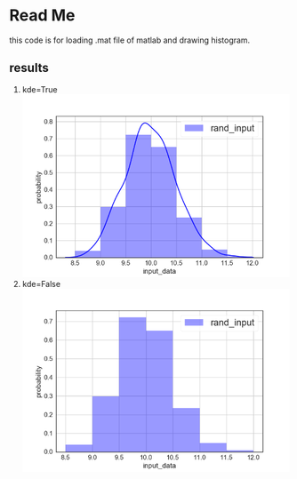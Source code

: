 # Read Me
this code is for loading .mat file of matlab and drawing histogram.

## results
1. kde=True
![fig_with_kde](./fig/fig_with_kde.png)
2. kde=False
![fig_without_kde](./fig/fig_without_kde.png)